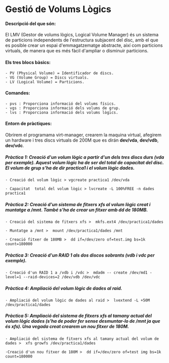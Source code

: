# Gestió de Volums Lògics

#### Descripció del que són:

El LMV (Gestor de volums lògics, Logical Volume Manager) és un sistema de particions independents de l'estructura subjacent del disc, amb el que es posible crear un espai d'emmagatzematge abstracte, així com particions virtuals, de manera que es més fàcil d'ampliar o disminuir particions.


#### Els tres blocs bàsics:

    - PV (Physical Volume) = Identificador de discs.
    - VG (Volume Group) = Discs virtuals.
    - LV (Logical Volume) = Particions.

#### Comandes:

    - pvs : Proporciona informació del volums físics. 
    - vgs : Proporciona informació dels volums de grup.
    - lvs : Proporciona informació dels volums lògics. 

#### Entorn de pràctiques:

Obrirem el programama virt-manager, crearem la maquina virtual, afegirem un hardware i tres discs virtuals de 200M que es dirán **dev/vda**, **dev/vdb**, **dev/vdc**.

##### Pràctica 1: Creació d'un volum lògic a partir d'un dels tres discs durs (vda per exemple). Aquest volum lògic ha de ser del total de capacitat del disc. El volum de grup s'ha de dir practica1 i el volum lògic dades.

    · Creació del volum lògic > vgcreate practica1 /dev/vda

    · Capacitat  total del volum lògic > lvcreate -L 100%FREE -n dades practica1

##### Pràctica 2: Creació d'un sistema de fitxers xfs al volum lògic creat i muntatge a /mnt. També s'ha de crear un fitxer amb dd de 180MB.

    · Creació del sistema de fitxers xfs >  mkfs.ext4 /dev/practica1/dades

    · Muntatge a /mnt >  mount /dev/practica1/dades /mnt

    · Creació fitxer de 180MB >  dd if=/dev/zero of=test.img bs=1k count=180000

##### Pràctica 3: Creació d'un RAID 1 als dos discos sobrants (vdb i vdc per exemple).

    · Creació d'un RAID 1 a /vdb i /vdc >  mdadm -- create /dev/md1 -level=1 --raid-devices=2 /dev/vdb /dev/vdc

##### Pràctica 4: Ampliació del volum lògic de dades al raid.

    · Ampliació del volum lògic de dades al raid >  lvextend -L +50M /dev/practica1/dades

##### Pràctica 5: Ampliació del sistema de fitxers xfs al tamany actual del volum lògic dades (s'ha de poder fer sense desmuntar-lo de /mnt ja que és xfs). Una vegada creat crearem un nou fitxer de 180M.

    · Ampliació del sistema de fitxers xfs al tamany actual del volum de dades >  xfs growfs /dev/practica1/dades
    
    ·Creació d'un nou fitxer de 180M >  dd if=/dev/zero of=test img bs=1k count=180000
